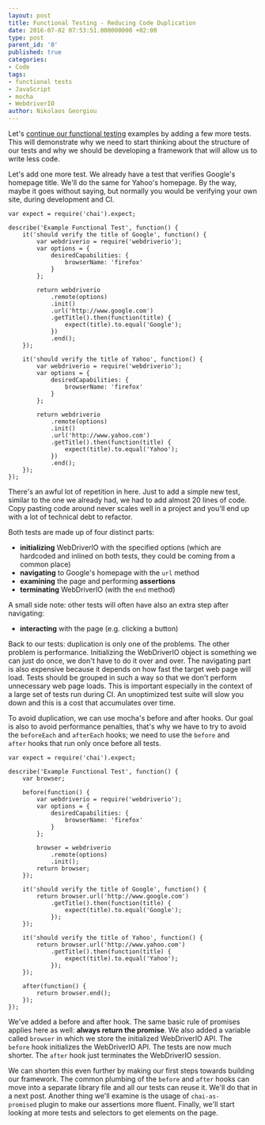 ```yaml
---
layout: post
title: Functional Testing - Reducing Code Duplication
date: 2016-07-02 07:53:51.000000000 +02:00
type: post
parent_id: '0'
published: true
categories:
- Code
tags:
- functional tests
- JavaScript
- mocha
- WebdriverIO
author: Nikolaos Georgiou
---
```


Let's <a href="/2016/06/functional-testing-hello-world/">continue our functional testing</a> examples by adding a few more tests. This will demonstrate why we need to start thinking about the structure of our tests and why we should be developing a framework that will allow us to write less code.
<!--more-->
Let's add one more test. We already have a test that verifies Google's homepage title. We'll do the same for Yahoo's homepage. By the way, maybe it goes without saying, but normally you would be verifying your own site, during development and CI.

```
var expect = require('chai').expect;

describe('Example Functional Test', function() {
    it('should verify the title of Google', function() {
        var webdriverio = require('webdriverio');
        var options = {
            desiredCapabilities: {
                browserName: 'firefox'
            }
        };

        return webdriverio
            .remote(options)
            .init()
            .url('http://www.google.com')
            .getTitle().then(function(title) {
                expect(title).to.equal('Google');
            })
            .end();
    });

    it('should verify the title of Yahoo', function() {
        var webdriverio = require('webdriverio');
        var options = {
            desiredCapabilities: {
                browserName: 'firefox'
            }
        };

        return webdriverio
            .remote(options)
            .init()
            .url('http://www.yahoo.com')
            .getTitle().then(function(title) {
                expect(title).to.equal('Yahoo');
            })
            .end();
    });
});
```

There's an awful lot of repetition in here. Just to add a simple new test, similar to the one we already had, we had to add almost 20 lines of code. Copy pasting code around never scales well in a project and you'll end up with a lot of technical debt to refactor.

Both tests are made up of four distinct parts:
<ul>
<li><strong>initializing</strong> WebDriverIO with the specified options (which are hardcoded and inlined on both tests, they could be coming from a common place)</li>
<li><strong>navigating</strong> to Google's homepage with the <code>url</code> method</li>
<li><strong>examining</strong> the page and<strong> </strong>performing<strong> assertions</strong></li>
<li><strong>terminating</strong> WebDriverIO (with the <code>end</code> method)</li>
</ul>

A small side note: other tests will often have also an extra step after navigating:
<ul>
<li><strong>interacting</strong> with the page (e.g. clicking a button)</li>
</ul>

Back to our tests: duplication is only one of the problems. The other problem is performance. Initializing the WebDriverIO object is something we can just do once, we don't have to do it over and over. The navigating part is also expensive because it depends on how fast the target web page will load. Tests should be grouped in such a way so that we don't perform unnecessary web page loads. This is important especially in the context of a large set of tests run during CI. An unoptimized test suite will slow you down and this is a cost that accumulates over time.

To avoid duplication, we can use mocha's before and after hooks. Our goal is also to avoid performance penalties, that's why we have to try to avoid the <code>beforeEach</code> and <code>afterEach</code> hooks; we need to use the <code>before</code> and <code>after</code> hooks that run only once before all tests.

```
var expect = require('chai').expect;

describe('Example Functional Test', function() {
    var browser;

    before(function() {
        var webdriverio = require('webdriverio');
        var options = {
            desiredCapabilities: {
                browserName: 'firefox'
            }
        };

        browser = webdriverio
            .remote(options)
            .init();
        return browser;
    });

    it('should verify the title of Google', function() {
        return browser.url('http://www.google.com')
            .getTitle().then(function(title) {
                expect(title).to.equal('Google');
            });
    });

    it('should verify the title of Yahoo', function() {
        return browser.url('http://www.yahoo.com')
            .getTitle().then(function(title) {
                expect(title).to.equal('Yahoo');
            });
    });

    after(function() {
        return browser.end();
    });
});
```

We've added a before and after hook. The same basic rule of promises applies here as well: <strong>always return the promise</strong>. We also added a variable called <code>browser</code> in which we store the initialized WebDriverIO API. The <code>before</code> hook initializes the WebDriverIO API. The tests are now much shorter. The <code>after</code> hook just terminates the WebDriverIO session.

We can shorten this even further by making our first steps towards building our framework. The common plumbing of the <code>before</code> and <code>after</code> hooks can move into a separate library file and all our tests can reuse it. We'll do that in a next post. Another thing we'll examine is the usage of <code>chai-as-promised</code> plugin to make our assertions more fluent. Finally, we'll start looking at more tests and selectors to get elements on the page.
